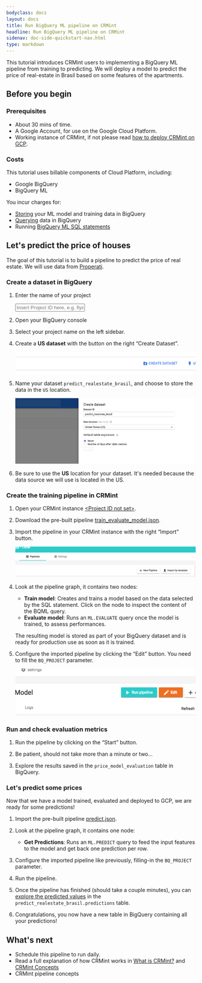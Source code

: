 ```yaml
---
bodyclass: docs
layout: docs
title: Run BigQuery ML pipeline on CRMint
headline: Run BigQuery ML pipeline on CRMint
sidenav: doc-side-quickstart-nav.html
type: markdown
---
```

<p class="lead">This tutorial introduces CRMint users to implementing a BigQuery ML pipeline from training to predicting. We will deploy a model to predict the price of real-estate in Brasil based on some features of the apartments.</p>

<div id="toc"></div>

## Before you begin

### Prerequisites

*   About 30 mins of time.
*   A Google Account, for use on the Google Cloud Platform.
*   Working instance of CRMint, if not please read [how to deploy CRMint on GCP](index.html).

### Costs

This tutorial uses billable components of Cloud Platform, including:

* Google BigQuery
* BigQuery ML

You incur charges for:

* [Storing](https://cloud.google.com/bigquery/pricing#active_storage) your ML model and training data in BigQuery
* [Querying](https://cloud.google.com/bigquery/pricing#on_demand_pricing) data in BigQuery
* Running [BigQuery ML SQL statements](https://cloud.google.com/bigquery/pricing#bqml)

## Let's predict the price of houses

The goal of this tutorial is to build a pipeline to predict the price of real estate. We will use data from [Properati](http://properati.com).

### Create a dataset in BigQuery

1.  Enter the name of your project

    <input id="project-id" placeholder="Insert Project ID here, e.g. flying-tiger-112301" data-target-id="gcp-console">

1.  Open your <a id="gcp-console" data-href="https://console.cloud.google.com/bigquery?project=placeholder" target="_blank">BigQuery console</a>

1.  Select your project name on the left sidebar.

1.  Create a **US dataset** with the button on the right &ldquo;Create Dataset&rdquo;.

    ![Create Dataset button](../../img/gcp-bq-createdataset-button.png)

1.  Name your dataset `predict_realestate_brasil`, and choose to store the data in the `US` location.

    ![Dataset configuration](../../img/gcp-bq-createdataset-conf.png)

1.  Be sure to use the **US** location for your dataset. It's needed because the data source we will use is located in the US.

### Create the training pipeline in CRMint

1.  Open your CRMint instance <a href="https://xxxxxx.appspot.com" id="crm-launch" target="_blank">&lt;Project ID not set&gt;</a>.

1.  Download the pre-built pipeline [train_evaluate_model.json](https://storage.googleapis.com/crmint-public/templates/pipelines/bqml/train_evaluate_model.json).

1.  Import the pipeline in your CRMint instance with the right &ldquo;Import&rdquo; button.

    ![CRMint import button](../../img/crmint-ui-import-button.png)

1.  Look at the pipeline graph, it contains two nodes:

    * **Train model**: Creates and trains a model based on the data selected by the SQL statement. Click on the node to inspect the content of the BQML query.
    * **Evaluate model**: Runs an `ML.EVALUATE` query once the model is trained, to assess performances.

    The resulting model is stored as part of your BigQuery dataset and is ready for production use as soon as it is trained.

1.  Configure the imported pipeline by clicking the &ldquo;Edit&rdquo; button. You need to fill the `BQ_PROJECT` parameter.

    ![CRMint edit button](../../img/crmint-ui-edit-button.png)

### Run and check evaluation metrics

1.  Run the pipeline by clicking on the &ldquo;Start&rdquo; button.

1.  Be patient, should not take more than a minute or two&hellip;

1.  Explore the results saved in the `price_model_evaluation` table in BigQuery.

### Let's predict some prices

Now that we have a model trained, evaluated and deployed to GCP, we are ready for some predictions!

1.  Import the pre-built pipeline [predict.json](https://storage.googleapis.com/crmint-public/templates/pipelines/bqml/predict.json).

1.  Look at the pipeline graph, it contains one node:

    * **Get Predictions**: Runs an `ML.PREDICT` query to feed the input features to the model and get back one prediction per row.

1.  Configure the imported pipeline like previously, filling-in the `BQ_PROJECT` parameter.

1.  Run the pipeline.

1.  Once the pipeline has finished (should take a couple minutes), you can [explore the predicted values](https://console.cloud.google.com/bigquery?d=predictions) in the `predict_realestate_brasil.predictions` table.

1.  Congratulations, you now have a new table in BigQuery containing all your predictions!

## What's next

- Schedule this pipeline to run daily.
- Read a full explanation of how CRMint works in [What is CRMint?](../guides/)
  and [CRMint Concepts](../guides/concepts.html)
- CRMint pipeline concepts

